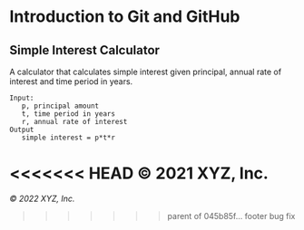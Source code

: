 # Introduction to Git and GitHub

## Simple Interest Calculator

A calculator that calculates simple interest given principal, annual rate of interest and time period in years.

```
Input:
   p, principal amount
   t, time period in years
   r, annual rate of interest
Output
   simple interest = p*t*r
```

<<<<<<< HEAD
© 2021 XYZ, Inc.
=======
_© 2022 XYZ, Inc._
>>>>>>> parent of 045b85f... footer bug fix
